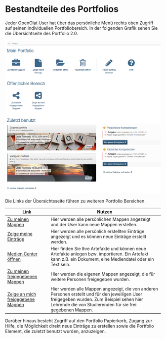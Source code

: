 # Bestandteile des Portfolios

Jeder OpenOlat User hat über das persönliche Menü rechts oben Zugriff auf seinen individuellen Portfoliobereich. In der folgenden Grafik sehen Sie die Übersichtseite des Portfolio 2.0.

![portfolio_uebersicht.png](assets/Portfolio_Uebersicht.png)

Die Links der Übersichtsseite führen zu weiteren Portfolio Bereichen.

Link | Nutzen 
---|---
[Zu meinen Mappen](My_portfolio_binders.de.md) |Hier werden alle persönlichen Mappen angezeigt und der User kann neue Mappen erstellen.
[Zeige meine Einträge](My_entries.de.md)|Hier werden alle persönlich erstellten Einträge angezeigt und es können neue Einträge erstellt werden.
[Medien Center öffnen](../personal_menu/Media_Center.de.md)|Hier finden Sie Ihre Artefakte und können neue Artefakte anlegen bzw. importieren. Ein Artefakt kann z.B. ein Dokument, eine Mediendatei oder ein Text sein.
[Zu meinen freigegebenen Mappen](Shared_by_me.de.md)|Hier werden die eigenen Mappen angezeigt, die für weitere Personen freigegeben wurden.
[Zeige an mich freigegebene Mappen](Shared_with_me.de.md)|Hier werden alle Mappen angezeigt, die von anderen Personen erstellt und für den jeweiligen User freigegeben wurden. Zum Beispiel sehen hier Lehrende die von Studierenden für sie frei gegebenen Mappen.


Darüber hinaus besteht Zugriff auf den Portfolio Papierkorb, Zugang zur Hilfe, die Möglichkeit direkt neue Einträge zu erstellen sowie die Portfolio Element, die zuletzt benutzt wurden, anzuzeigen.

